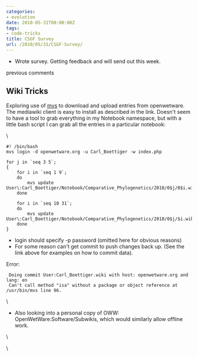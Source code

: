 ```yaml
---
categories:
- evolution
date: 2010-05-31T00:00:00Z
tags:
- code-tricks
title: CSGF Survey
url: /2010/05/31/CSGF-Survey/
---
```


-   Wrote survey. Getting feedback and will send out this week.

previous comments

Wiki Tricks
-----------

Exploring use of
[mvs](http://wiki.freegeek.org/index.php/Www-mediawiki-client "http://wiki.freegeek.org/index.php/Www-mediawiki-client")
to download and upload entries from openwetware. The mediawiki client is
easy to install as described in the link. Doesn't seem to have a tool to
grab everything in my Notebook namespace, but with a little bash script
I can grab all the entries in a particular notebook:

\

~~~~ {.de1}
#! /bin/bash
mvs login -d openwetware.org -u Carl_Boettiger -w index.php
 
for j in `seq 3 5`;
{
    for i in `seq 1 9`; 
    do 
        mvs update User\:Carl_Boettiger/Notebook/Comparative_Phylogenetics/2010/0$j/0$i.wiki 
    done
 
    for i in `seq 10 31`; 
    do 
        mvs update User\:Carl_Boettiger/Notebook/Comparative_Phylogenetics/2010/0$j/$i.wiki 
    done
}
~~~~

-   login should specify -p password (omitted here for obvious reasons)
-   For some reason can't get commit to push changes back up. (See the
    link above for examples on how to commit data).

Error:

     Doing commit User:Carl_Boettiger.wiki with host: openwetware.org and lang: en
     Can't call method "isa" without a package or object reference at /usr/bin/mvs line 96.

\

-   Also looking into a personal copy of OWW:
    OpenWetWare:Software/Subwikis, which would similarly allow offline
    work.

\

\

